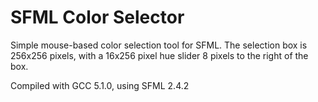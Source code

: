 # SFML Color Selector  
Simple mouse-based color selection tool for SFML. The selection box is 256x256 pixels, with a 16x256 pixel hue slider 8 pixels to the right of the box.

Compiled with GCC 5.1.0, using SFML 2.4.2
